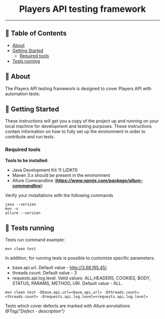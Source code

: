 <h1 align="center">Players API testing framework</h1>

---

## 📝 Table of Contents

- [About](#about)
- [Getting Started](#getting_started)
    - [Required tools](#required_tools)
- [Tests running](#tests_running)

## 🧐 About <a name="about"></a>

The Players API testing framework is designed to cover Players API with automation tests:

## 🏁 Getting Started <a name="getting_started"></a>

These instructions will get you a copy of the project up and running on your local machine for development and testing purposes.
These instructions contain information on how to fully set up the environment in order to contribute and run tests.

### Required tools <a name="tools_plugins"></a>

**Tools to be installed:**

- Java Development Kit 11 (JDK11)
- Maven 3.x should be present in the environment
- Allure Commandline (***https://www.npmjs.com/package/allure-commandline***)

Verify your installations with the following commands
```
java --version
mvn -v
allure --version
```

## 🔧 Tests running <a name="tests_running"></a>

Tests run command example:
```
mvn clean test
```
In addition, for running tests is possible to customize specific parameters:
* base.api.url. Default value - http://3.68.165.45/
* threads.count. Default value - 3
* requests.api.log.level. Valid values: ALL,HEADERS, COOKIES, BODY, STATUS, PARAMS, METHOD, URI. Default value - ALL.
```
mvn clean test -Dbase.api.url=<base.api.url> -Dthreads.count=<threads.count> -Drequests.api.log.level=<requests.api.log.level>
```

Tests which cover defects are marked with Allure annotations *@Tag("Defect - description")*